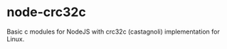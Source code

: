node-crc32c
===========

Basic c modules for NodeJS with crc32c (castagnoli) implementation for Linux.
